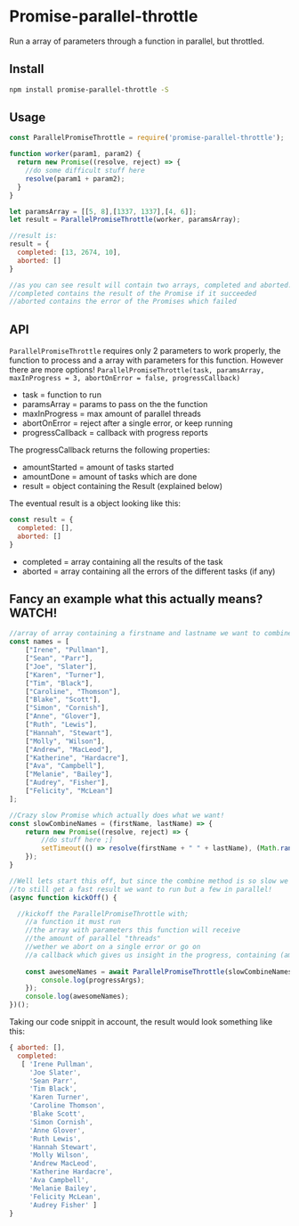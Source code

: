# Promise-parallel-throttle
Run a array of parameters through a function in parallel, but throttled.

## Install 
```bash
npm install promise-parallel-throttle -S
```

## Usage

```js
const ParallelPromiseThrottle = require('promise-parallel-throttle');

function worker(param1, param2) {
  return new Promise((resolve, reject) => {
    //do some difficult stuff here
    resolve(param1 + param2);
  }
}

let paramsArray = [[5, 8],[1337, 1337],[4, 6]];
let result = ParallelPromiseThrottle(worker, paramsArray);

//result is:
result = {
  completed: [13, 2674, 10],
  aborted: []
}

//as you can see result will contain two arrays, completed and aborted.
//completed contains the result of the Promise if it succeeded
//aborted contains the error of the Promises which failed
```

## API
`ParallelPromiseThrottle` requires only 2 parameters to work properly, the function to process and a array with parameters for this function. However there are more options!
`ParallelPromiseThrottle(task, paramsArray, maxInProgress = 3, abortOnError = false, progressCallback)`

* task             = function to run
* paramsArray      = params to pass on the the function
* maxInProgress    = max amount of parallel threads
* abortOnError     = reject after a single error, or keep running
* progressCallback = callback with progress reports

The progressCallback returns the following properties:

* amountStarted = amount of tasks started
* amountDone    = amount of tasks which are done
* result        = object containing the Result (explained below)

The eventual result is a object looking like this:

```js
const result = {
  completed: [],
  aborted: []
}
```
* completed = array containing all the results of the task
* aborted   = array containing all the errors of the different tasks (if any)

## Fancy an example what this actually means? WATCH!

```js
//array of array containing a firstname and lastname we want to combine, with a nice space in between.
const names = [
	["Irene", "Pullman"],
	["Sean", "Parr"],
	["Joe", "Slater"],
	["Karen", "Turner"],
	["Tim", "Black"],
	["Caroline", "Thomson"],
	["Blake", "Scott"],
	["Simon", "Cornish"],
	["Anne", "Glover"],
	["Ruth", "Lewis"],
	["Hannah", "Stewart"],
	["Molly", "Wilson"],
	["Andrew", "MacLeod"],
	["Katherine", "Hardacre"],
	["Ava", "Campbell"],
	["Melanie", "Bailey"],
	["Audrey", "Fisher"],
	["Felicity", "McLean"]
];

//Crazy slow Promise which actually does what we want!
const slowCombineNames = (firstName, lastName) => {
	return new Promise((resolve, reject) => {
		//do stuff here ;]
		setTimeout(() => resolve(firstName + " " + lastName), (Math.random() * (1000 - 500) + 500));	
	});
}

//Well lets start this off, but since the combine method is so slow we want to run the combining of names in parallel (but not too much because imagine a slow server which can't handle too many connections, or another scenario involving high cpu load / memory usage on a server or your machine)
//to still get a fast result we want to run but a few in parallel!
(async function kickOff() {

  //kickoff the ParallelPromiseThrottle with;
    //a function it must run
    //the array with parameters this function will receive
    //the amount of parallel "threads"
    //wether we abort on a single error or go on
    //a callback which gives us insight in the progress, containing (amount started, amount completed, current result)
    
	const awesomeNames = await ParallelPromiseThrottle(slowCombineNames, names, 3, false, (...progressArgs) => {
		console.log(progressArgs);
	});
	console.log(awesomeNames);
})();

```


Taking our code snippit in account, the result would look something like this:
```js
{ aborted: [],
  completed:
   [ 'Irene Pullman',
     'Joe Slater',
     'Sean Parr',
     'Tim Black',
     'Karen Turner',
     'Caroline Thomson',
     'Blake Scott',
     'Simon Cornish',
     'Anne Glover',
     'Ruth Lewis',
     'Hannah Stewart',
     'Molly Wilson',
     'Andrew MacLeod',
     'Katherine Hardacre',
     'Ava Campbell',
     'Melanie Bailey',
     'Felicity McLean',
     'Audrey Fisher' ] 
}
```
